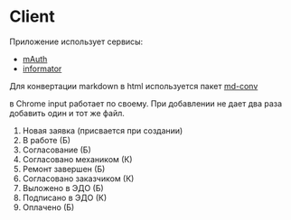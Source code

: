 # Client

Приложение использует сервисы:

- [mAuth](https://github.com/GeoS74/mauth)
- [informator](https://github.com/GeoS74/informator)

Для конвертации markdown в html используется пакет [md-conv](https://www.npmjs.com/package/md-conv)

в Chrome input работает по своему. При добавлении не дает два раза добавить один и тот же файл.



1) Новая заявка (присвается при создании)
2) В работе (Б)
3) Согласование (Б)
4) Согласовано механиком (К)
5) Ремонт завершен (Б)
6) Согласовано заказчиком (К)
7) Выложено в ЭДО (Б)
8) Подписано в ЭДО (К)
9) Оплачено (Б)